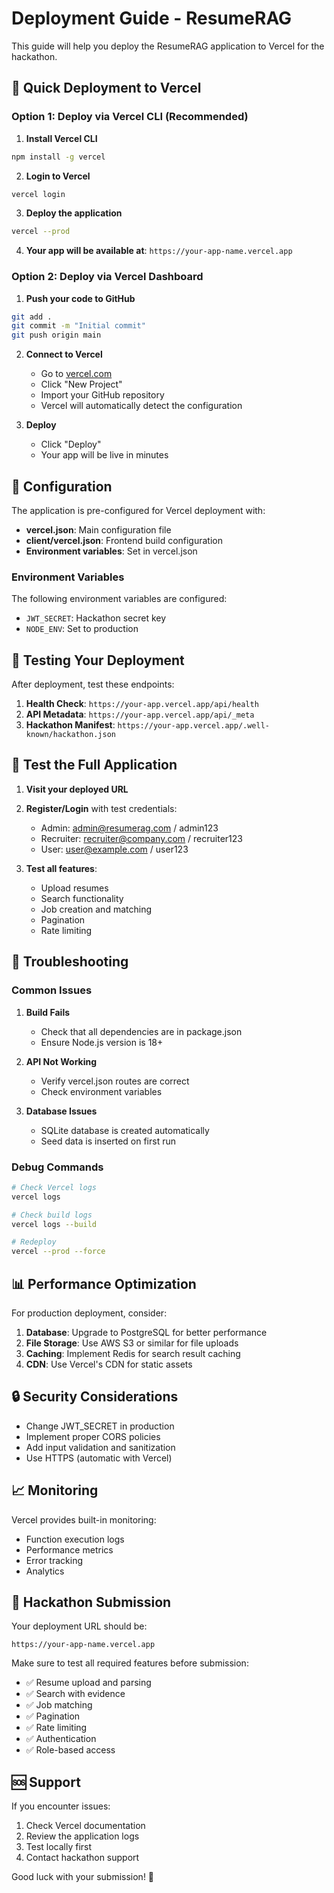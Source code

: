 # Deployment Guide - ResumeRAG

This guide will help you deploy the ResumeRAG application to Vercel for the hackathon.

## 🚀 Quick Deployment to Vercel

### Option 1: Deploy via Vercel CLI (Recommended)

1. **Install Vercel CLI**
```bash
npm install -g vercel
```

2. **Login to Vercel**
```bash
vercel login
```

3. **Deploy the application**
```bash
vercel --prod
```

4. **Your app will be available at**: `https://your-app-name.vercel.app`

### Option 2: Deploy via Vercel Dashboard

1. **Push your code to GitHub**
```bash
git add .
git commit -m "Initial commit"
git push origin main
```

2. **Connect to Vercel**
   - Go to [vercel.com](https://vercel.com)
   - Click "New Project"
   - Import your GitHub repository
   - Vercel will automatically detect the configuration

3. **Deploy**
   - Click "Deploy"
   - Your app will be live in minutes

## 🔧 Configuration

The application is pre-configured for Vercel deployment with:

- **vercel.json**: Main configuration file
- **client/vercel.json**: Frontend build configuration
- **Environment variables**: Set in vercel.json

### Environment Variables

The following environment variables are configured:
- `JWT_SECRET`: Hackathon secret key
- `NODE_ENV`: Set to production

## 📱 Testing Your Deployment

After deployment, test these endpoints:

1. **Health Check**: `https://your-app.vercel.app/api/health`
2. **API Metadata**: `https://your-app.vercel.app/api/_meta`
3. **Hackathon Manifest**: `https://your-app.vercel.app/.well-known/hackathon.json`

## 🧪 Test the Full Application

1. **Visit your deployed URL**
2. **Register/Login** with test credentials:
   - Admin: admin@resumerag.com / admin123
   - Recruiter: recruiter@company.com / recruiter123
   - User: user@example.com / user123

3. **Test all features**:
   - Upload resumes
   - Search functionality
   - Job creation and matching
   - Pagination
   - Rate limiting

## 🐛 Troubleshooting

### Common Issues

1. **Build Fails**
   - Check that all dependencies are in package.json
   - Ensure Node.js version is 18+

2. **API Not Working**
   - Verify vercel.json routes are correct
   - Check environment variables

3. **Database Issues**
   - SQLite database is created automatically
   - Seed data is inserted on first run

### Debug Commands

```bash
# Check Vercel logs
vercel logs

# Check build logs
vercel logs --build

# Redeploy
vercel --prod --force
```

## 📊 Performance Optimization

For production deployment, consider:

1. **Database**: Upgrade to PostgreSQL for better performance
2. **File Storage**: Use AWS S3 or similar for file uploads
3. **Caching**: Implement Redis for search result caching
4. **CDN**: Use Vercel's CDN for static assets

## 🔒 Security Considerations

- Change JWT_SECRET in production
- Implement proper CORS policies
- Add input validation and sanitization
- Use HTTPS (automatic with Vercel)

## 📈 Monitoring

Vercel provides built-in monitoring:
- Function execution logs
- Performance metrics
- Error tracking
- Analytics

## 🎯 Hackathon Submission

Your deployment URL should be:
```
https://your-app-name.vercel.app
```

Make sure to test all required features before submission:
- ✅ Resume upload and parsing
- ✅ Search with evidence
- ✅ Job matching
- ✅ Pagination
- ✅ Rate limiting
- ✅ Authentication
- ✅ Role-based access

## 🆘 Support

If you encounter issues:
1. Check Vercel documentation
2. Review the application logs
3. Test locally first
4. Contact hackathon support

Good luck with your submission! 🚀
